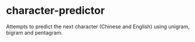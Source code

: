 # character-predictor

Attempts to predict the next character (Chinese and English) using unigram, bigram and pentagram.
